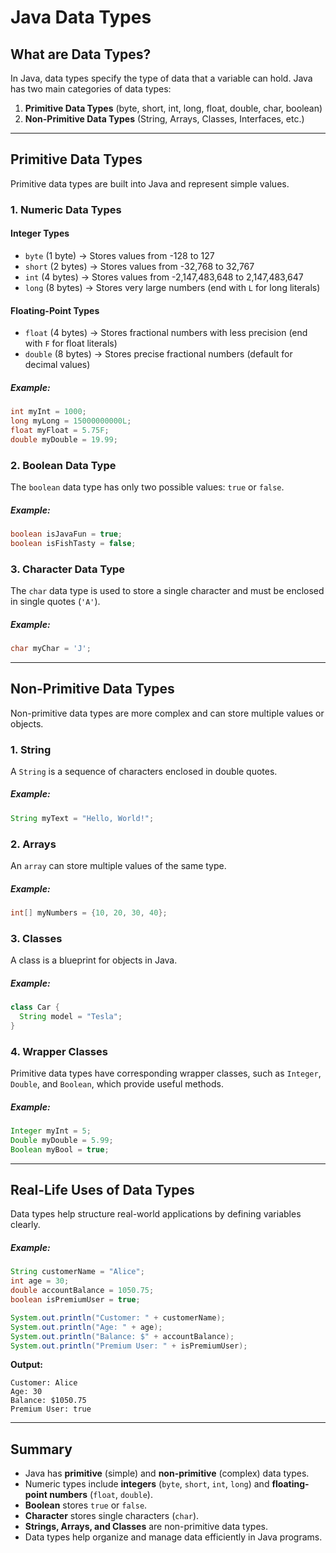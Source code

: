 # Java Data Types

## What are Data Types?

In Java, data types specify the type of data that a variable can hold. Java has two main categories of data types:

1. **Primitive Data Types** (byte, short, int, long, float, double, char, boolean)
2. **Non-Primitive Data Types** (String, Arrays, Classes, Interfaces, etc.)

---

## Primitive Data Types

Primitive data types are built into Java and represent simple values.

### 1. Numeric Data Types

#### Integer Types

- `byte` (1 byte) → Stores values from -128 to 127
- `short` (2 bytes) → Stores values from -32,768 to 32,767
- `int` (4 bytes) → Stores values from -2,147,483,648 to 2,147,483,647
- `long` (8 bytes) → Stores very large numbers (end with `L` for long literals)

#### Floating-Point Types

- `float` (4 bytes) → Stores fractional numbers with less precision (end with `F` for float literals)
- `double` (8 bytes) → Stores precise fractional numbers (default for decimal values)

##### Example:

```java
int myInt = 1000;
long myLong = 15000000000L;
float myFloat = 5.75F;
double myDouble = 19.99;
```

### 2. Boolean Data Type

The `boolean` data type has only two possible values: `true` or `false`.

##### Example:

```java
boolean isJavaFun = true;
boolean isFishTasty = false;
```

### 3. Character Data Type

The `char` data type is used to store a single character and must be enclosed in single quotes (`'A'`).

##### Example:

```java
char myChar = 'J';
```

---

## Non-Primitive Data Types

Non-primitive data types are more complex and can store multiple values or objects.

### 1. String

A `String` is a sequence of characters enclosed in double quotes.

##### Example:

```java
String myText = "Hello, World!";
```

### 2. Arrays

An `array` can store multiple values of the same type.

##### Example:

```java
int[] myNumbers = {10, 20, 30, 40};
```

### 3. Classes

A class is a blueprint for objects in Java.

##### Example:

```java
class Car {
  String model = "Tesla";
}
```

### 4. Wrapper Classes

Primitive data types have corresponding wrapper classes, such as `Integer`, `Double`, and `Boolean`, which provide useful methods.

##### Example:

```java
Integer myInt = 5;
Double myDouble = 5.99;
Boolean myBool = true;
```

---

## Real-Life Uses of Data Types

Data types help structure real-world applications by defining variables clearly.

##### Example:

```java
String customerName = "Alice";
int age = 30;
double accountBalance = 1050.75;
boolean isPremiumUser = true;

System.out.println("Customer: " + customerName);
System.out.println("Age: " + age);
System.out.println("Balance: $" + accountBalance);
System.out.println("Premium User: " + isPremiumUser);
```

**Output:**

```
Customer: Alice
Age: 30
Balance: $1050.75
Premium User: true
```

---

## Summary

- Java has **primitive** (simple) and **non-primitive** (complex) data types.
- Numeric types include **integers** (`byte`, `short`, `int`, `long`) and **floating-point numbers** (`float`, `double`).
- **Boolean** stores `true` or `false`.
- **Character** stores single characters (`char`).
- **Strings, Arrays, and Classes** are non-primitive data types.
- Data types help organize and manage data efficiently in Java programs.
